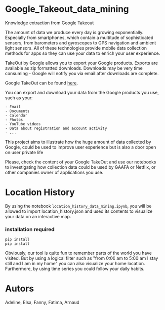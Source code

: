 # Google_Takeout_data_mining
Knowledge extraction from Google Takeout

The amount of data we produce every day is growing exponentially. Especially from smartphones, which contain a multitude of sophisticated sensors, from barometers and gyroscopes to GPS navigation and ambient light sensors. All of these technologies provide mobile data collection methods for apps so they can use your data to enrich your user experience. 

TakeOut by Google allows you to export your Google products. Exports are available as zip formatted downloads. Downloads may be very time consuming - Google will notify you via email after downloads are complete.

Google TakeOut can be found [here](https://takeout.google.com/settings/takeout).

You can export and download your data from the Google products you use, such as your:

    - Email
    - Documents
    - Calendar 
    - Photos
    - YouTube videos
    - Data about registration and account activity
    - ...


This project aims to illustrate how the huge amount of data collected by Google, could be used to improve user experience but is also a door open on user private life 

Please, check the content of your Google TakeOut and use our notebooks to investigating how collection data could be used by GAAFA or Netflix, or other companies owner of applications you use.

# Location History

By using the notebook ```location_history_data_mining.ipynb```, you will be allowed to import location_history.json and used its contents to visualize your data on an interactive map.

### installation required
```
pip install 
pip install 

```
Obviously, our tool is quite fun to remember parts of the world you have visited. 
But by using a logical filter such as "from 0:00 am to 5:00 am I stay still and I am in my home" you can also visualize your home location.
Furthermore, by using time series you could follow your daily habits.




# Autors
Adeline, Elsa, Fanny, Fatima, Arnaud
